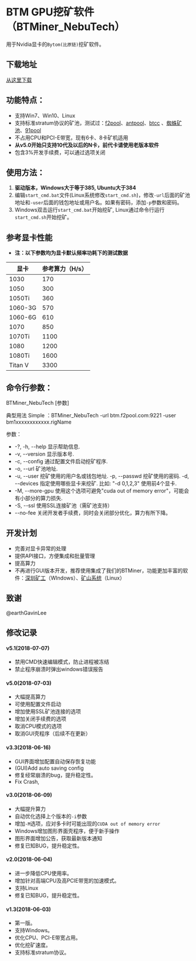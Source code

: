 # BTM GPU挖矿软件（BTMiner_NebuTech）

用于Nvidia显卡的`Bytom(比原链)`挖矿软件。

## 下载地址

[从这里下载](https://github.com/NebuTech/BTMiner_NebuTech/releases)

## 功能特点：

- 支持Win7、Win10、Linux
- 支持标准stratum协议的矿池，测试过：[f2pool](https://www.f2pool.com/)、[antpool](https://www.antpool.com/)、[btcc](https://btccpool.info/) 、[蜘蛛矿池](https://pool.zhizhu.top/)、[91pool](http://www.91pool.com)
- 不占用CPU和PCI-E带宽，现有6卡、8卡矿机适用
- **从v5.0开始只支持10代及以后的N卡，前代卡请使用老版本软件**
- 包含3%开发手续费，可以通过选项关闭

## 使用方法：

1. **驱动版本，Windows大于等于385, Ubuntu大于384**
2. 编辑`start_cmd.bat`文件(Linux系统修改`start_cmd.sh`)，修改`-url`后面的矿池地址和`-user`后面的钱包地址或用户名。如果有密码，添加`-p`参数和密码。
3. Windows双击运行`start_cmd.bat`开始挖矿, Linux通过命令行运行`start_cmd.sh`开始挖矿。

## 参考显卡性能

- **注：以下参数均为显卡默认频率功耗下的测试数据**

| 显卡    | 参考算力（H/s） |
| ------- | --------------- |
| 1030    | 170             |
| 1050    | 300             |
| 1050Ti  | 360             |
| 1060-3G | 570             |
| 1060-6G | 610             |
| 1070    | 850             |
| 1070Ti  | 1100            |
| 1080    | 1200            |
| 1080Ti  | 1600            |
| Titan V | 3300            |

## 命令行参数：

BTMiner_NebuTech [参数]

典型用法 Simple ：BTMiner_NebuTech -url btm.f2pool.com:9221 -user bm1xxxxxxxxxxxx.rigName

参数：

- -?, -h, --help      显示帮助信息.
- -v, --version       显示版本号.
- -c, --config        通过配置文件启动挖矿程序.
- -o, --url <url>     矿池地址.
- -u, --user <user>   挖矿使用的用户名或钱包地址.
	 -p, --passwd <password>	挖矿使用的密码.
	 -d, --devices <devices>	指定使用哪些显卡来挖矿. 比如: "-d 0,1,2,3" 使用前4个显卡.
- -M, --more-gpu      使用这个选项可避免"cuda out of memory error"，可能会有小部分的算力损失.
- -S, --ssl           使用SSL连接矿池（需矿池支持）
- --no-fee            关闭开发者手续费，同时会关闭部分优化，算力有所下降。

## 开发计划

- 完善对显卡异常的处理
- 提供API接口，方便集成和批量管理
- 提高算力
- 不再进行GUI版本开发，推荐使用集成了我们的BTMiner，功能更加丰富的软件：[深圳矿工](http://www.szminer.net/)（WIndows）、[矿山系统](http://40451.net/)（Linux）

## 致谢

@earthGavinLee

## 修改记录

#### v5.1(2018-07-07)

* 禁用CMD快速编辑模式，防止进程被冻结
* 禁止程序崩溃时弹出windows错误报告

#### v5.0(2018-07-03)

- 大幅提高算力
- 可使用配置文件启动
- 增加使用SSL矿池连接的选项
- 增加关闭手续费的选项
- 取消CPU模式的选项
- 取消GUI壳程序（后续不在更新）

#### v3.3(2018-06-16)

- GUI界面增加配置自动保存恢复功能
- (GUI)Add auto saving config
- 修复经常崩溃的bug，提升稳定性。 
- Fix Crash, 

#### v3.0(2018-06-09)

- 大幅提升算力
- 自动优化选择上个版本的`-i`参数
- 增加`-M`选项，应对多卡时可能出现的`CUDA out of memory error`
- Windows增加图形界面壳程序，便于新手操作
- 图形界面增加公告，获取最新版本通知
- 修复已知BUG，提升稳定性。

#### v2.0(2018-06-04)

- 进一步降低CPU使用率。
- 增加针对高端CPU及高PCIE带宽的加速模式。
- 支持Linux
- 修复已知BUG，提升稳定性。

#### v1.3(2018-06-03)

- 第一版。
- 支持Windows。
- 优化CPU、PCI-E带宽占用。
- 优化挖矿速度。
- 支持标准stratum协议。